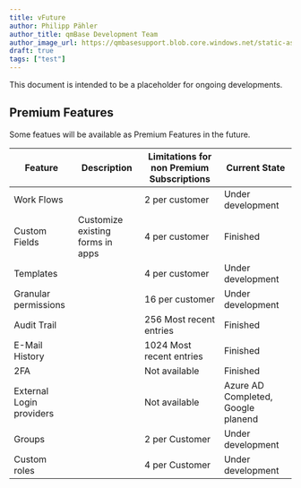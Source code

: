 ```yaml
---
title: vFuture
author: Philipp Pähler
author_title: qmBase Development Team
author_image_url: https://qmbasesupport.blob.core.windows.net/static-assets/img/persons/paehler_round.png
draft: true
tags: ["test"]
---
```


This document is intended to be a placeholder for ongoing developments.

## Premium Features

Some featues will be available as Premium Features in the future.

| Feature                  | Description                      | Limitations for non Premium Subscriptions | Current State                      |
| ------------------------ | -------------------------------- | ----------------------------------------- | ---------------------------------- |
| Work Flows               |                                  | 2 per customer                            | Under development                  |
| Custom Fields            | Customize existing forms in apps | 4 per customer                            | Finished                           |
| Templates                |                                  | 4 per customer                            | Under development                  |
| Granular permissions     |                                  | 16 per customer                           | Under development                  |
| Audit Trail              |                                  | 256 Most recent entries                   | Finished                           |
| E-Mail History           |                                  | 1024 Most recent entries                  | Finished                           |
| 2FA                      |                                  | Not available                             | Finished                           |
| External Login providers |                                  | Not available                             | Azure AD Completed, Google planend |
| Groups                   |                                  | 2 per Customer                            | Under development                  |
| Custom roles             |                                  | 4 per Customer                            | Under development                  |
